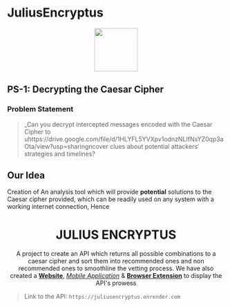 <div>

# JuliusEncryptus

<div align="center">
    <img src="https://drive.google.com/uc?id=1HLYFL5YVXpv1odnzNLIfNsYZ0qp3aOta" width='100px' height= '100px' /> 
</div>

## PS-1: Decrypting the Caesar Cipher

### Problem Statement
> _Can you decrypt intercepted messages encoded with the Caesar Cipher to uhttps://drive.google.com/file/d/1HLYFL5YVXpv1odnzNLIfNsYZ0qp3aOta/view?usp=sharingncover clues about potential attackers‘ strategies and timelines?

## Our Idea

Creation of An analysis tool which will provide **potential** solutions to the Caesar cipher provided, which can be readily used on any system with a working internet connection, Hence

<h1 display='block' align='center' align='center'> JULIUS ENCRYPTUS </h1>

<p align = 'center'> 
A project to create an API which returns all possible combinations to a caesar cipher and sort them into recommended ones and non recommended ones to smoothline the vetting process. We have also created a <a href="https://juliusencryptus-caesar.onrender.com/" target="main"><b>Website</b></a>, <a href = "https://github.com/sarafarajnasardi/JuliusEncryptusMobile.git" target="main"><i>Mobile Application</i></a> & <a href="https://github.com/Nkca122/JuliusEncryptusWebExtension.git" target="main"><b>Browser Extension</b></a> to display the API's prowess
</p>

> Link to the API: `https://juliusencryptus.onrender.com`

</div>
